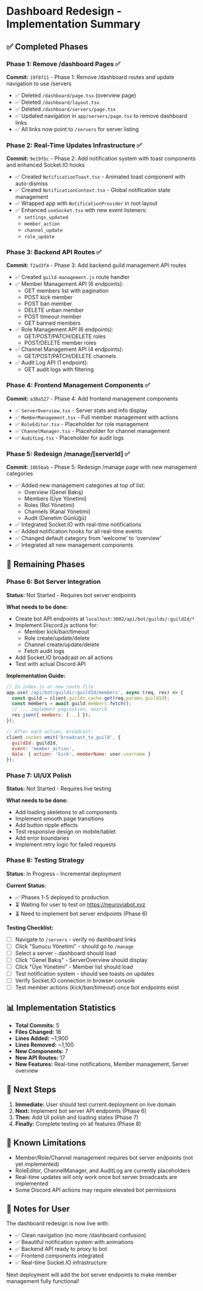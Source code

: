 # Dashboard Redesign - Implementation Summary

## ✅ Completed Phases

### Phase 1: Remove /dashboard Pages ✅
**Commit:** `19f8f11` - Phase 1: Remove /dashboard routes and update navigation to use /servers

- ✅ Deleted `/dashboard/page.tsx` (overview page)
- ✅ Deleted `/dashboard/layout.tsx`
- ✅ Deleted `/dashboard/servers/page.tsx`
- ✅ Updated navigation in `app/servers/page.tsx` to remove dashboard links
- ✅ All links now point to `/servers` for server listing

### Phase 2: Real-Time Updates Infrastructure ✅
**Commit:** `9e19fbc` - Phase 2: Add notification system with toast components and enhanced Socket.IO hooks

- ✅ Created `NotificationToast.tsx` - Animated toast component with auto-dismiss
- ✅ Created `NotificationContext.tsx` - Global notification state management
- ✅ Wrapped app with `NotificationProvider` in root layout
- ✅ Enhanced `useSocket.tsx` with new event listeners:
  - `settings_updated`
  - `member_action`
  - `channel_update`
  - `role_update`

### Phase 3: Backend API Routes ✅
**Commit:** `f2ad3f4` - Phase 3: Add backend guild management API routes

- ✅ Created `guild-management.js` route handler
- ✅ Member Management API (6 endpoints):
  - GET members list with pagination
  - POST kick member
  - POST ban member
  - DELETE unban member
  - POST timeout member
  - GET banned members
- ✅ Role Management API (6 endpoints):
  - GET/POST/PATCH/DELETE roles
  - POST/DELETE member roles
- ✅ Channel Management API (4 endpoints):
  - GET/POST/PATCH/DELETE channels
- ✅ Audit Log API (1 endpoint):
  - GET audit logs with filtering

### Phase 4: Frontend Management Components ✅
**Commit:** `a30a527` - Phase 4: Add frontend management components

- ✅ `ServerOverview.tsx` - Server stats and info display
- ✅ `MemberManagement.tsx` - Full member management with actions
- ✅ `RoleEditor.tsx` - Placeholder for role management
- ✅ `ChannelManager.tsx` - Placeholder for channel management
- ✅ `AuditLog.tsx` - Placeholder for audit logs

### Phase 5: Redesign /manage/[serverId] ✅
**Commit:** `18b5bab` - Phase 5: Redesign /manage page with new management categories

- ✅ Added new management categories at top of list:
  - Overview (Genel Bakış)
  - Members (Üye Yönetimi)
  - Roles (Rol Yönetimi)
  - Channels (Kanal Yönetimi)
  - Audit (Denetim Günlüğü)
- ✅ Integrated Socket.IO with real-time notifications
- ✅ Added notification hooks for all real-time events
- ✅ Changed default category from 'welcome' to 'overview'
- ✅ Integrated all new management components

## 🚧 Remaining Phases

### Phase 6: Bot Server Integration
**Status:** Not Started - Requires bot server endpoints

**What needs to be done:**
- Create bot API endpoints at `localhost:3002/api/bot/guilds/:guildId/*`
- Implement Discord.js actions for:
  - Member kick/ban/timeout
  - Role create/update/delete
  - Channel create/update/delete
  - Fetch audit logs
- Add Socket.IO broadcast on all actions
- Test with actual Discord API

**Implementation Guide:**
```javascript
// In index.js or new route file
app.use('/api/bot/guilds/:guildId/members', async (req, res) => {
  const guild = client.guilds.cache.get(req.params.guildId);
  const members = await guild.members.fetch();
  // ... implement pagination, search
  res.json({ members: [...] });
});

// After each action, broadcast:
client.socket.emit('broadcast_to_guild', {
  guildId: guildId,
  event: 'member_action',
  data: { action: 'kick', memberName: user.username }
});
```

### Phase 7: UI/UX Polish
**Status:** Not Started - Requires live testing

**What needs to be done:**
- Add loading skeletons to all components
- Implement smooth page transitions
- Add button ripple effects
- Test responsive design on mobile/tablet
- Add error boundaries
- Implement retry logic for failed requests

### Phase 8: Testing Strategy
**Status:** In Progress - Incremental deployment

**Current Status:**
- ✅ Phases 1-5 deployed to production
- ⏳ Waiting for user to test on https://neuroviabot.xyz
- ⏳ Need to implement bot server endpoints (Phase 6)

**Testing Checklist:**
- [ ] Navigate to `/servers` - verify no dashboard links
- [ ] Click "Sunucu Yönetimi" - should go to `/manage`
- [ ] Select a server - dashboard should load
- [ ] Click "Genel Bakış" - ServerOverview should display
- [ ] Click "Üye Yönetimi" - Member list should load
- [ ] Test notification system - should see toasts on updates
- [ ] Verify Socket.IO connection in browser console
- [ ] Test member actions (kick/ban/timeout) once bot endpoints exist

## 📊 Implementation Statistics

- **Total Commits:** 5
- **Files Changed:** 18
- **Lines Added:** ~1,900
- **Lines Removed:** ~1,100
- **New Components:** 7
- **New API Routes:** 17
- **New Features:** Real-time notifications, Member management, Server overview

## 🎯 Next Steps

1. **Immediate:** User should test current deployment on live domain
2. **Next:** Implement bot server API endpoints (Phase 6)
3. **Then:** Add UI polish and loading states (Phase 7)
4. **Finally:** Complete testing on all features (Phase 8)

## 🔧 Known Limitations

- Member/Role/Channel management requires bot server endpoints (not yet implemented)
- RoleEditor, ChannelManager, and AuditLog are currently placeholders
- Real-time updates will only work once bot server broadcasts are implemented
- Some Discord API actions may require elevated bot permissions

## 📝 Notes for User

The dashboard redesign is now live with:
- ✅ Clean navigation (no more /dashboard confusion)
- ✅ Beautiful notification system with animations
- ✅ Backend API ready to proxy to bot
- ✅ Frontend components integrated
- ✅ Real-time Socket.IO infrastructure

Next deployment will add the bot server endpoints to make member management fully functional!

